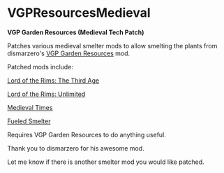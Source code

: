 # VGPResourcesMedieval



**VGP Garden Resources (Medieval Tech Patch)**

Patches various medieval smelter mods to allow smelting the plants from dismarzero's <a href="https://steamcommunity.com/sharedfiles/filedetails/?id=1185276569">VGP Garden Resources</a> mod.

Patched mods include:

<a href="https://steamcommunity.com/sharedfiles/filedetails/?id=1400245220">Lord of the Rims: The Third Age</a>

<a href="https://steamcommunity.com/sharedfiles/filedetails/?id=1402763255">Lord of the Rims: Unlimited</a>

<a href="https://steamcommunity.com/sharedfiles/filedetails/?id=732569232">Medieval Times</a>

<a href="https://steamcommunity.com/sharedfiles/filedetails/?id=1472187898">Fueled Smelter</a>

Requires VGP Garden Resources to do anything useful.

Thank you to dismarzero for his awesome mod.

Let me know if there is another smelter mod you would like patched.